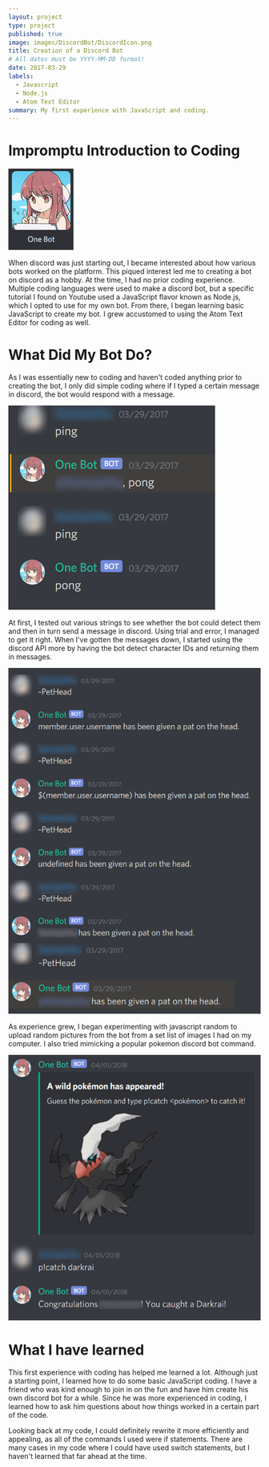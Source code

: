 ```yaml
---
layout: project
type: project
published: true
image: images/DiscordBot/DiscordIcon.png
title: Creation of a Discord Bot
# All dates must be YYYY-MM-DD format!
date: 2017-03-29
labels:
  - Javascript
  - Node.js
  - Atom Text Editor
summary: My first experience with JavaScript and coding.
---
```


# Impromptu Introduction to Coding

<div class="ui small rounded images">
<img class="ui image" src="../images/DiscordBot/one bot.png">
</div>

When discord was just starting out, I became interested about how various bots worked on the platform. This piqued interest led me to creating a bot on discord as a hobby. At the time, I had no prior coding experience. Multiple coding languages were used to make a discord bot, but a specific tutorial I found on Youtube used a JavaScript flavor known as Node.js, which I opted to use for my own bot. From there, I began learning basic JavaScript to create my bot. I grew accustomed to using the Atom Text Editor for coding as well.

# What Did My Bot Do?

As I was essentially new to coding and haven't coded anything prior to creating the bot, I only did simple coding where if I typed a certain message in discord, the bot would respond with a message.

<div class="ui medium rounded images">
<img class="ui small image" src="../images/DiscordBot/ping.png">
</div>

At first, I tested out various strings to see whether the bot could detect them and then in turn send a message in discord. Using trial and error, I managed to get it right. When I've gotten the messages down, I started using the discord API more by having the bot detect character IDs and returning them in messages.

<div class="ui medium rounded images">
<img class="ui small image" src="../images/DiscordBot/PetHeadSuccess.png">
</div>

As experience grew, I began experimenting with javascript random to upload random pictures from the bot from a set list of images I had on my computer. I also tried mimicking a popular pokemon discord bot command.

<div class="ui medium rounded images">
<img class="ui small image" src="../images/DiscordBot/pokemon.png">
</div>

# What I have learned

This first experience with coding has helped me learned a lot. Although just a starting point, I learned how to do some basic JavaScript coding. I have a friend who was kind enough to join in on the fun and have him create his own discord bot for a while. Since he was more experienced in coding, I learned how to ask him questions about how things worked in a certain part of the code.

Looking back at my code, I could definitely rewrite it more efficiently and appealing, as all of the commands I used were if statements. There are many cases in my code where I could have used switch statements, but I haven't learned that far ahead at the time.
